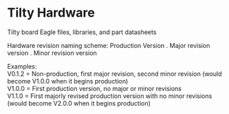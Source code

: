 Tilty Hardware
==============

Tilty board Eagle files, libraries, and part datasheets

Hardware revision naming scheme: Production Version . Major revision version . Minor revision version

Examples:  
V0.1.2 = Non-production, first major revision, second minor revision (would become V1.0.0 when it begins production)  
V1.0.0 = First production version, no major or minor revisions  
V1.1.0 = First majorly revised production version with no minor revisions (would become V2.0.0 when it begins production)
